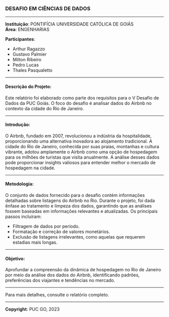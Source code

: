
### **DESAFIO EM CIÊNCIAS DE DADOS**

---

**Instituição**: PONTIFÍCIA UNIVERSIDADE CATÓLICA DE GOIÁS  
**Área**: ENGENHARIAS  

**Participantes**:
- Arthur Ragazzo
- Gustavo Palmier
- Milton Ribeiro
- Pedro Lucas
- Thales Pasqualetto

---

#### **Descrição do Projeto**:
Este relatório foi elaborado como parte dos requisitos para o V Desafio de Dados da PUC Goiás. O foco do desafio é analisar dados do Airbnb no contexto da cidade do Rio de Janeiro.

---

#### **Introdução**:
O Airbnb, fundado em 2007, revolucionou a indústria da hospitalidade, proporcionando uma alternativa inovadora ao alojamento tradicional. A cidade do Rio de Janeiro, conhecida por suas praias, montanhas e cultura vibrante, adotou amplamente o Airbnb como uma opção de hospedagem para os milhões de turistas que visita anualmente. A análise desses dados pode proporcionar insights valiosos para entender melhor o mercado de hospedagem na cidade.

---

#### **Metodologia**:
O conjunto de dados fornecido para o desafio contém informações detalhadas sobre listagens do Airbnb no Rio. Durante o projeto, foi dada ênfase ao tratamento e limpeza dos dados, garantindo que as análises fossem baseadas em informações relevantes e atualizadas. Os principais passos incluíram:

- Filtragem de dados por período.
- Formatação e correção de valores monetários.
- Exclusão de listagens irrelevantes, como aquelas que requerem estadias mais longas.

---

#### **Objetivo**:
Aprofundar a compreensão da dinâmica de hospedagem no Rio de Janeiro por meio da análise dos dados do Airbnb, identificando padrões, preferências dos viajantes e tendências no mercado.

---

Para mais detalhes, consulte o relatório completo.

---

**Copyright**: PUC GO, 2023
